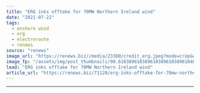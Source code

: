 ```yaml
---
title: "ERG inks offtake for 70MW Northern Ireland wind"
date: "2021-07-22"
tags: 
  - onshore wind
  - erg
  - electroroute
  - renews
source: "renews"
image_url: "https://renews.biz//media/23380/credit_erg.jpeg?mode=crop&width=770&heightratio=0.6103896103896103896103896104&slimmage=true"
image_fp: "/assets/img/post_thumbnails/90.6103896103896103896103896104&slimmage=true"
lead: "ERG inks offtake for 70MW Northern Ireland wind"
article_url: "https://renews.biz/71128/erg-inks-offtake-for-70mw-northern-ireland-wind/"
---
```


---
